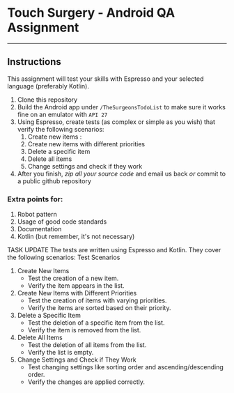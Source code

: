 # Touch Surgery - Android QA Assignment

---

## Instructions

This assignment will test your skills with Espresso and your selected language (preferably Kotlin).

1. Clone this repository
1. Build the Android app under `/TheSurgeonsTodoList` to make sure it works fine on an emulator with `API 27`
1. Using Espresso, create tests (as complex or simple as you wish) that verify the following scenarios:
    1. Create new items : 
    1. Create new items with different priorities
    1. Delete a specific item
    1. Delete all items
    1. Change settings and check if they work
1. After you finish, *zip all your source code* and email us back *or* commit to a public github repository

### Extra points for:

1. Robot pattern
1. Usage of good code standards
1. Documentation
1. Kotlin (but remember, it's not necessary)


TASK UPDATE 
The tests are written using Espresso and Kotlin. They cover the following scenarios:
Test Scenarios
1. Create New Items
    * Test the creation of a new item.
    * Verify the item appears in the list.
2. Create New Items with Different Priorities
    * Test the creation of items with varying priorities.
    * Verify the items are sorted based on their priority.
3. Delete a Specific Item
    * Test the deletion of a specific item from the list.
    * Verify the item is removed from the list.
4. Delete All Items
    * Test the deletion of all items from the list.
    * Verify the list is empty.
5. Change Settings and Check if They Work
    * Test changing settings like sorting order and ascending/descending order.
    * Verify the changes are applied correctly.




